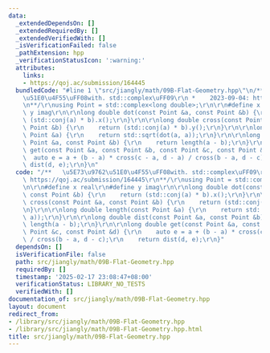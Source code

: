 ```yaml
---
data:
  _extendedDependsOn: []
  _extendedRequiredBy: []
  _extendedVerifiedWith: []
  _isVerificationFailed: false
  _pathExtension: hpp
  _verificationStatusIcon: ':warning:'
  attributes:
    links:
    - https://qoj.ac/submission/164445
  bundledCode: "#line 1 \"src/jiangly/math/09B-Flat-Geometry.hpp\"\n/**   \u5E73\u9762\
    \u51E0\u4F55\uFF08with. std::complex\uFF09\r\n *    2023-09-04: https://qoj.ac/submission/164445\r\
    \n**/\r\nusing Point = std::complex<long double>;\r\n\r\n#define x real\r\n#define\
    \ y imag\r\n\r\nlong double dot(const Point &a, const Point &b) {\r\n    return\
    \ (std::conj(a) * b).x();\r\n}\r\n\r\nlong double cross(const Point &a, const\
    \ Point &b) {\r\n    return (std::conj(a) * b).y();\r\n}\r\n\r\nlong double length(const\
    \ Point &a) {\r\n    return std::sqrt(dot(a, a));\r\n}\r\n\r\nlong double dist(const\
    \ Point &a, const Point &b) {\r\n    return length(a - b);\r\n}\r\n\r\nlong double\
    \ get(const Point &a, const Point &b, const Point &c, const Point &d) {\r\n  \
    \  auto e = a + (b - a) * cross(c - a, d - a) / cross(b - a, d - c);\r\n    return\
    \ dist(d, e);\r\n}\n"
  code: "/**   \u5E73\u9762\u51E0\u4F55\uFF08with. std::complex\uFF09\r\n *    2023-09-04:\
    \ https://qoj.ac/submission/164445\r\n**/\r\nusing Point = std::complex<long double>;\r\
    \n\r\n#define x real\r\n#define y imag\r\n\r\nlong double dot(const Point &a,\
    \ const Point &b) {\r\n    return (std::conj(a) * b).x();\r\n}\r\n\r\nlong double\
    \ cross(const Point &a, const Point &b) {\r\n    return (std::conj(a) * b).y();\r\
    \n}\r\n\r\nlong double length(const Point &a) {\r\n    return std::sqrt(dot(a,\
    \ a));\r\n}\r\n\r\nlong double dist(const Point &a, const Point &b) {\r\n    return\
    \ length(a - b);\r\n}\r\n\r\nlong double get(const Point &a, const Point &b, const\
    \ Point &c, const Point &d) {\r\n    auto e = a + (b - a) * cross(c - a, d - a)\
    \ / cross(b - a, d - c);\r\n    return dist(d, e);\r\n}"
  dependsOn: []
  isVerificationFile: false
  path: src/jiangly/math/09B-Flat-Geometry.hpp
  requiredBy: []
  timestamp: '2025-02-17 23:08:47+08:00'
  verificationStatus: LIBRARY_NO_TESTS
  verifiedWith: []
documentation_of: src/jiangly/math/09B-Flat-Geometry.hpp
layout: document
redirect_from:
- /library/src/jiangly/math/09B-Flat-Geometry.hpp
- /library/src/jiangly/math/09B-Flat-Geometry.hpp.html
title: src/jiangly/math/09B-Flat-Geometry.hpp
---
```

